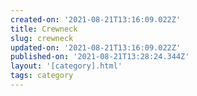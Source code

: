 ```yaml
---
created-on: '2021-08-21T13:16:09.022Z'
title: Crewneck
slug: crewneck
updated-on: '2021-08-21T13:16:09.022Z'
published-on: '2021-08-21T13:28:24.344Z'
layout: '[category].html'
tags: category
---
```



